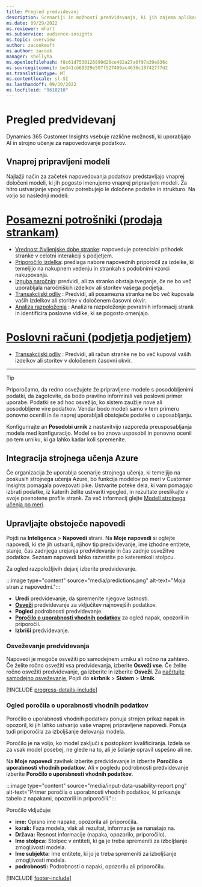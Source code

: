 ```yaml
---
title: Pregled predvidevanj
description: Scenariji in možnosti predvidevanja, ki jih zajema aplikacija Dynamics 365 Customer Insights.
ms.date: 09/29/2022
ms.reviewer: mhart
ms.subservice: audience-insights
ms.topic: overview
author: zacookmsft
ms.author: zacook
manager: shellyha
ms.openlocfilehash: f8c61d7530126890d26ce482a27a0f97a39e836c
ms.sourcegitcommit: be341cb69329e507f527409ac4636c18742777d2
ms.translationtype: MT
ms.contentlocale: sl-SI
ms.lasthandoff: 09/30/2022
ms.locfileid: "9610210"
---
```

# <a name="predictions-overview"></a>Pregled predvidevanj

Dynamics 365 Customer Insights vsebuje različne možnosti, ki uporabljajo AI in strojno učenje za napovedovanje podatkov.

## <a name="out-of-box-models"></a>Vnaprej pripravljeni modeli

Najlažji način za začetek napovedovanja podatkov predstavljajo vnaprej določeni modeli, ki jih pogosto imenujemo vnaprej pripravljeni modeli. Za hitro ustvarjanje vpogledov potrebujejo le določene podatke in strukturo. Na voljo so naslednji modeli:

# <a name="individual-consumers-b-to-c"></a>[Posamezni potrošniki (prodaja strankam)](#tab/b2c)

- [Vrednost življenjske dobe stranke](predict-customer-lifetime-value.md): napoveduje potencialni prihodek stranke v celotni interakciji s podjetjem.
- [Priporočilo izdelka](predict-product-recommendation.md): predlaga nabore napovednih priporočil za izdelke, ki temeljijo na nakupnem vedenju in strankah s podobnimi vzorci nakupovanja.
- [Izguba naročnin](predict-subscription-churn.md): predvidi, ali za stranko obstaja tveganje, če ne bo več uporabljala naročniških izdelkov ali storitev vašega podjetja.
- [Transakcijski odliv](predict-transactional-churn.md) : Predvidi, ali posamezna stranka ne bo več kupovala vaših izdelkov ali storitev v določenem časovni okvir.
- [Analiza razpoloženja](sentiment-analysis.md) : Analizira razpoloženje povratnih informacij strank in identificira poslovne vidike, ki se pogosto omenjajo.

# <a name="business-accounts-b-to-b"></a>[Poslovni računi (podjetja podjetjem)](#tab/b2b)

- [Transakcijski odliv](predict-transactional-churn.md) : Predvidi, ali račun stranke ne bo več kupoval vaših izdelkov ali storitev v določenem časovni okvir.

---

> [!TIP]
> Priporočamo, da redno osvežujete že pripravljene modele s posodobljenimi podatki, da zagotovite, da bodo pravilno informirali vaš poslovni primer uporabe. Podatki se ad hoc osvežijo, ko sistem zaužije nove ali posodobljene vire podatkov. Vendar bodo modeli samo v tem primeru ponovno ocenili in še naprej uporabljali obstoječe podatke o usposabljanju.
>
> Konfigurirajte an **Posodobi urnik** z nastavitvijo razporeda preusposabljanja modela med konfiguracijo. Model se bo znova usposobil in ponovno ocenil po tem urniku, ki ga lahko kadar koli spremenite.

## <a name="azure-machine-learning-integration"></a>Integracija strojnega učenja Azure

Če organizacija že uporablja scenarije strojnega učenja, ki temeljijo na poskusih strojnega učenja Azure, bo funkcija modelov po meri v Customer Insights pomagala povezovati pike. Ustvarite poteke dela, ki vam pomagajo izbrati podatke, iz katerih želite ustvariti vpogled, in rezultate preslikajte v svoje poenotene profile strank. Za več informacij glejte [Modeli strojnega učenja po meri](custom-models.md).

## <a name="manage-existing-predictions"></a>Upravljajte obstoječe napovedi

Pojdi na **Inteligenca** > **Napovedi** strani. Na **Moje napovedi** si oglejte napovedi, ki ste jih ustvarili, njihov tip predvidevanje, ime izhodne entitete, stanje, čas zadnjega urejanja predvidevanje in čas zadnje osvežitve podatkov. Seznam napovedi lahko razvrstite po kateremkoli stolpcu.

Za ogled razpoložljivih dejanj izberite predvidevanje.

:::image type="content" source="media/predictions.png" alt-text="Moja stran z napovedmi.":::

- **Uredi** predvidevanje, da spremenite njegove lastnosti.
- [**Osveži**](#refresh-a-prediction) predvidevanje za vključitev najnovejših podatkov.
- **Pogled** podrobnosti predvidevanje.
- [**Poročilo o uporabnosti vhodnih podatkov**](#view-the-input-data-usability-report) za ogled napak, opozoril in priporočil.
- **Izbriši** predvidevanje.

### <a name="refresh-a-prediction"></a>Osveževanje predvidevanja

Napovedi je mogoče osvežiti po samodejnem urniku ali ročno na zahtevo. Če želite ročno osvežiti vsa predvidevanja, izberite **Osveži vse**. Če želite ročno osvežiti predvidevanje, ga izberite in izberite **Osveži**. Za [načrtujte samodejno osveževanje](schedule-refresh.md), Pojdi do **skrbnik** > **Sistem** > **Urnik**.

[!INCLUDE [progress-details-include](includes/progress-details-pane.md)]

### <a name="view-the-input-data-usability-report"></a>Ogled poročila o uporabnosti vhodnih podatkov

Poročilo o uporabnosti vhodnih podatkov ponuja strnjen prikaz napak in opozoril, ki jih lahko ustvarijo vaše vnaprej pripravljene napovedi. Ponuja tudi priporočila za izboljšanje delovanja modela.

Poročilo je na voljo, ko model zaključi s postopkom kvalificiranja. Izdela se za vsak model posebej, ne glede na to, ali je šolanje opravil uspešno ali ne.

Na **Moje napovedi** zavihek izberite predvidevanje in izberite **Poročilo o uporabnosti vhodnih podatkov**. Ali v pogledu podrobnosti predvidevanje izberite **Poročilo o uporabnosti vhodnih podatkov**.

:::image type="content" source="media/input-data-usability-report.png" alt-text="Primer poročila o uporabnosti vhodnih podatkov, ki prikazuje tabelo z napakami, opozorili in priporočili.":::

Poročilo vključuje:

- **ime:** Opisno ime napake, opozorila ali priporočila.
- **korak:** Faza modela, vlak ali rezultat, informacije se nanašajo na.
- **Država:** Resnost informacije (napaka, opozorilo, priporočilo).
- **Ime stolpca:** Stolpec v entiteti, ki ga je treba spremeniti za izboljšanje zmogljivosti modela.
- **Ime subjekta:** Ime entitete, ki jo je treba spremeniti za izboljšanje zmogljivosti modela.
- **podrobnosti:** Podrobnosti o napaki, opozorilu ali priporočilu.

[!INCLUDE [footer-include](includes/footer-banner.md)]
